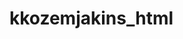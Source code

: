 # kkozemjakins_html
<!DOCTYPE html>
<html>

 <head>
   <meta charset="UTF-8"/>
   <title>blogeri </title>
	
 </head>




</html>